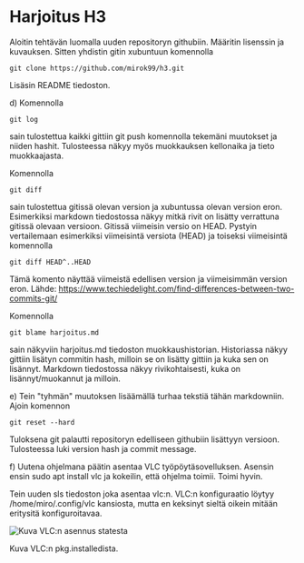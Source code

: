 # Harjoitus H3

Aloitin tehtävän luomalla uuden repositoryn githubiin. Määritin lisenssin ja kuvauksen. Sitten yhdistin gitin xubuntuun komennolla 

	git clone https://github.com/mirok99/h3.git

Lisäsin README tiedoston.

d) Komennolla

	git log

sain tulostettua kaikki gittiin git push komennolla tekemäni muutokset ja niiden hashit. Tulosteessa näkyy myös muokkauksen kellonaika ja tieto muokkaajasta.

Komennolla

	git diff

sain tulostettua gitissä olevan version ja xubuntussa olevan version eron. Esimerkiksi markdown tiedostossa näkyy mitkä rivit on lisätty verrattuna gitissä olevaan versioon. Gitissä viimeisin versio on HEAD. Pystyin vertailemaan esimerkiksi viimeisintä versiota (HEAD) ja toiseksi viimeisintä komennolla

	git diff HEAD^..HEAD

Tämä komento näyttää viimeistä edellisen version ja viimeisimmän version eron. Lähde: https://www.techiedelight.com/find-differences-between-two-commits-git/

Komennolla

	git blame harjoitus.md

sain näkyviin harjoitus.md tiedoston muokkaushistorian. Historiassa näkyy gittiin lisätyn commitin hash, milloin se on lisätty gittiin ja kuka sen on lisännyt. Markdown tiedostossa näkyy rivikohtaisesti, kuka on lisännyt/muokannut ja milloin.

e) Tein "tyhmän" muutoksen lisäämällä turhaa tekstiä tähän markdowniin. Ajoin komennon

	git reset --hard

Tuloksena git palautti repositoryn edelliseen githubiin lisättyyn versioon. Tulosteessa luki version hash ja commit message.

f) Uutena ohjelmana päätin asentaa VLC työpöytäsovelluksen. Asensin ensin sudo apt install vlc ja kokeilin, että ohjelma toimii. Toimi hyvin.

Tein uuden sls tiedoston joka asentaa vlc:n. VLC:n konfiguraatio löytyy /home/miro/.config/vlc kansiosta, mutta en keksinyt sieltä oikein mitään eritysitä konfiguroitavaa.

![Kuva VLC:n asennus statesta](https://i.gyazo.com/9f102f5cdae86ef7a32bc87c8c7ff144.png)

Kuva VLC:n pkg.installedista.

